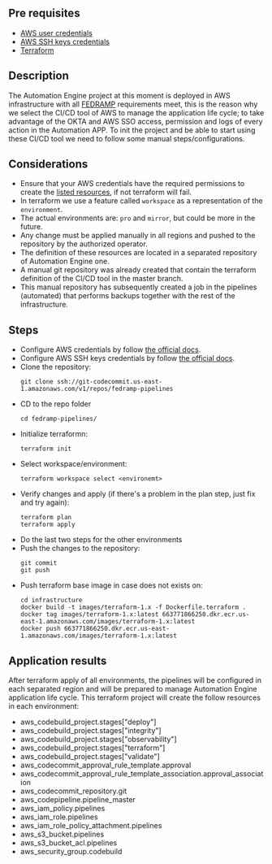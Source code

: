 ## Pre requisites
- [AWS user credentials](https://docs.aws.amazon.com/cli/latest/userguide/cli-configure-quickstart.html)
- [AWS SSH keys credentials](https://docs.aws.amazon.com/codecommit/latest/userguide/setting-up-ssh-unixes.html)
- [Terraform](https://www.terraform.io/)

## Description
The Automation Engine project at this moment is deployed in AWS infrastructure with all [FEDRAMP](https://www.fedramp.gov/)
requirements meet, this is the reason why we select the CI/CD tool of AWS to manage the application life cycle; to take advantage of the
OKTA and AWS SSO access, permission and logs of every action in the Automation APP.
To init the project and be able to start using these CI/CD tool we need to follow some manual steps/configurations. 


## Considerations
- Ensure that your AWS credentials have the required permissions to create the [listed resources](#application-results), if not terraform will fail.
- In terraform we use a feature called `workspace` as a representation of the `environment`.
- The actual environments are: `pro` and `mirror`, but could be more in the future.
- Any change must be applied manually in all regions and pushed to the repository by the authorized operator.
- The definition of these resources are located in a separated repository of Automation Engine one.
- A manual git repository was already created that contain the terraform definition of the CI/CD tool in the master branch.
- This manual repository has subsequently created a job in the pipelines (automated) that performs backups together with the rest of the infrastructure.


## Steps
- Configure AWS credentials by follow [the official docs](https://docs.aws.amazon.com/cli/latest/userguide/cli-configure-quickstart.html).
- Configure AWS SSH keys credentials by follow [the official docs](https://docs.aws.amazon.com/codecommit/latest/userguide/setting-up-ssh-unixes.html).
- Clone the repository: 
  ```
  git clone ssh://git-codecommit.us-east-1.amazonaws.com/v1/repos/fedramp-pipelines
  ```
- CD to the repo folder
  ```
  cd fedramp-pipelines/
  ```
- Initialize terraformn:
  ```
  terraform init
  ```
- Select workspace/environment:
  ```
  terraform workspace select <environemt>
  ```
- Verify changes and apply (if there's a problem in the plan step, just fix and try again):
  ```
  terraform plan
  terraform apply
  ```
- Do the last two steps for the other environments
- Push the changes to the repository:
  ```
  git commit
  git push
  ```
- Push terraform base image in case does not exists on:
  ```
  cd infrastructure
  docker build -t images/terraform-1.x -f Dockerfile.terraform .
  docker tag images/terraform-1.x:latest 663771866250.dkr.ecr.us-east-1.amazonaws.com/images/terraform-1.x:latest
  docker push 663771866250.dkr.ecr.us-east-1.amazonaws.com/images/terraform-1.x:latest
  ```

## Application results
After terraform apply of all environments, the pipelines will be configured in each separated region and will be prepared to manage
Automation Engine application life cycle.
This terraform project will create the follow resources in each environment:

- aws_codebuild_project.stages["deploy"]
- aws_codebuild_project.stages["integrity"]
- aws_codebuild_project.stages["observability"]
- aws_codebuild_project.stages["terraform"]
- aws_codebuild_project.stages["validate"]
- aws_codecommit_approval_rule_template.approval
- aws_codecommit_approval_rule_template_association.approval_association
- aws_codecommit_repository.git
- aws_codepipeline.pipeline_master
- aws_iam_policy.pipelines
- aws_iam_role.pipelines
- aws_iam_role_policy_attachment.pipelines
- aws_s3_bucket.pipelines
- aws_s3_bucket_acl.pipelines
- aws_security_group.codebuild
